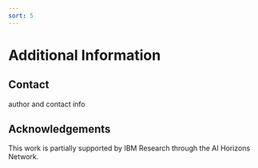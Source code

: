 ```yaml
---
sort: 5
---
```


# Additional Information

## Contact

author and contact info

## Acknowledgements

This work is partially supported by IBM Research through the AI Horizons Network.


